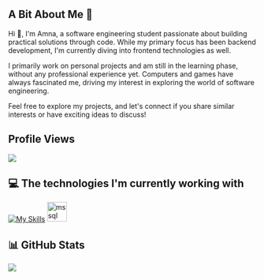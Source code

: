 <!--
**El-DriMa/El-DriMa** is a ✨ _special_ ✨ repository because its `README.md` (this file) appears on your GitHub profile.

Here are some ideas to get you started:

- 🔭 I’m currently working on ...
- 🌱 I’m currently learning ...
- 👯 I’m looking to collaborate on ...
- 🤔 I’m looking for help with ...
- 💬 Ask me about ...
📫 How to reach me: ...
- 😄 Pronouns: ...
- ⚡ Fun fact: ...
-->
<div align="left">

## A Bit About Me 🚀


<p>
Hi 💖, I'm Amna, a software engineering student passionate about building practical solutions through code. While my primary focus has been backend development, I'm currently diving into frontend technologies as well.

  I primarily work on personal projects and am still in the learning phase, without any professional experience yet. 
  Computers and games have always fascinated me, driving my interest in exploring the world of software engineering.
  
Feel free to explore my projects, and let's connect if you share similar interests or have exciting ideas to discuss!
</p>


## Profile Views

[![](https://visitcount.itsvg.in/api?id=El-DriMa&label=Profile%20Views%20This%20Week&color=10&icon=7&pretty=false)](https://visitcount.itsvg.in)

## 💻 The technologies I'm currently working with

[![My Skills](https://skillicons.dev/icons?i=cs,dotnet,visualstudio,html,css,js,vscode,angular,ts)](https://skillicons.dev)   <img src="https://www.svgrepo.com/show/303229/microsoft-sql-server-logo.svg" alt="mssql" width="40" height="40"/>

## 📊 GitHub Stats
![](https://github-readme-streak-stats.herokuapp.com/?user=El-DriMa&theme=dark&hide_border=false)<br/>


<!-- Proudly created with GPRM ( https://gprm.itsvg.in ) -->
